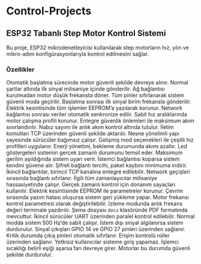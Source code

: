 # Control-Projects
## ESP32 Tabanlı Step Motor Kontrol Sistemi
Bu proje, ESP32 mikrodenetleyicisi kullanılarak step motorların hız, yön ve mikro-adım konfigürasyonlarıyla kontrol edilmesini sağlar.

### Özellikler
Otomatik başlatma sürecinde motor güvenli şekilde devreye alınır. Normal şartlar altında ilk sinyal milisaniye içinde gönderilir. Ağ bağlantısı kurulmadan motor düşük frekansta döner. Tüm pinler sıfırlanarak sistem güvenli moda geçirilir. Başlatma sonrası ilk sinyal birim frekansla gönderilir. Elektrik kesintisinde tüm işlemler EEPROM’a yazılarak korunur. Network bağlantısı sonrası veriler otomatik senkronize edilir. Sabit hız aralıklarında motor çalışma profili korunur. Entegre güvenlik önlemleri ile maksimum akım sınırlandırılır. Nabız sayımı ile anlık akım kontrol altında tutulur. İletim komutları TCP üzerinden güvenli şekilde aktarılır. Nesne yönelimli yapı sayesinde sürücüler bağımsız çalışır. Gelişmiş mod seçenekleri ile çeşitli hız profilleri uygulanır. Enerji yönetimi, bekleme durumunda akımı azaltır. Led göstergeleri sistemin gerçek zamanlı durumunu temsil eder. Maksimum gerilim aşıldığında sistem uyarı verir. İstemci bağlantısı koparsa sistem kendini güvene alır. Şifreli bağlantı tercihi, paket kaybını minimuma indirir. İkincil bağlantılar, birincil TCP kanalına entegre edilebilir. Network geçişleri sırasında bağlantı sıfırlanır. İlgili tüm zamanlayıcılar milisaniye hassasiyetinde çalışır. Gerçek zamanlı kontrol için donanım sayaçları kullanılır. Elektrik kesintisinde EEPROM ile parametreler korunur. Çevrim sırasında yazım hatası oluşursa sistem geri yükleme yapar. Motor frekansı kontrol parametresi olarak değiştirilebilir. İzleme modunda anlık frekans değeri terminale yazdırılır. Şema dosyası `docs` klasöründe PDF formatında mevcuttur. İkincil sürücüler UART üzerinden paralel kontrol edilebilir. Normal modda sistem 500 Hz’de sabit çalışır. İstem dışı sinyal algılanırsa sistem durdurulur. Sinyal çıkışları GPIO 14 ve GPIO 27 pinleri üzerinden sağlanır. Kritik durumda çıkış pinleri otomatik sıfırlanır. Erişim kontrolü roller üzerinden sağlanır. Yetkisiz kullanıcılar sisteme giriş yapamaz. İşlemci sıcaklığı belirli eşiği aşarsa fan devreye girer. Motorlar bu durumda güvenli şekilde durdurulur.
